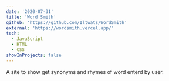 ```yaml
---
date: '2020-07-31'
title: 'Word Smith'
github: 'https://github.com/Iltwats/WordSmith'
external: 'https://wordsmith.vercel.app/'
tech:
  - JavaScript
  - HTML
  - CSS
showInProjects: false
---
```


A site to show get synonyms and rhymes of word enterd by user.
